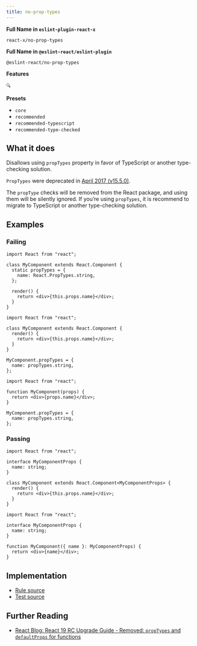 ```yaml
---
title: no-prop-types
---
```


**Full Name in `eslint-plugin-react-x`**

```plain copy
react-x/no-prop-types
```

**Full Name in `@eslint-react/eslint-plugin`**

```plain copy
@eslint-react/no-prop-types
```

**Features**

`🔍`

**Presets**

- `core`
- `recommended`
- `recommended-typescript`
- `recommended-type-checked`

## What it does

Disallows using `propTypes` property in favor of TypeScript or another type-checking solution.

`PropTypes` were deprecated in [April 2017 (v15.5.0)](https://legacy.reactjs.org/blog/2017/04/07/react-v15.5.0.html#new-deprecation-warnings).

The `propType` checks will be removed from the React package, and using them will be silently ignored. If you’re using `propTypes`, it is recommend to migrate to TypeScript or another type-checking solution.

## Examples

### Failing

```tsx
import React from "react";

class MyComponent extends React.Component {
  static propTypes = {
    name: React.PropTypes.string,
  };

  render() {
    return <div>{this.props.name}</div>;
  }
}
```

```tsx
import React from "react";

class MyComponent extends React.Component {
  render() {
    return <div>{this.props.name}</div>;
  }
}

MyComponent.propTypes = {
  name: propTypes.string,
};
```

```tsx
import React from "react";

function MyComponent(props) {
  return <div>{props.name}</div>;
}

MyComponent.propTypes = {
  name: propTypes.string,
};
```

### Passing

```tsx
import React from "react";

interface MyComponentProps {
  name: string;
}

class MyComponent extends React.Component<MyComponentProps> {
  render() {
    return <div>{this.props.name}</div>;
  }
}
```

```tsx
import React from "react";

interface MyComponentProps {
  name: string;
}

function MyComponent({ name }: MyComponentProps) {
  return <div>{name}</div>;
}
```

## Implementation

- [Rule source](https://github.com/Rel1cx/eslint-react/tree/main/packages/plugins/eslint-plugin-react-x/src/rules/no-prop-types.ts)
- [Test source](https://github.com/Rel1cx/eslint-react/tree/main/packages/plugins/eslint-plugin-react-x/src/rules/no-prop-types.spec.ts)

## Further Reading

- [React Blog: React 19 RC Upgrade Guide - Removed: `propTypes` and `defaultProps` for functions](https://react.dev/blog/2024/04/25/react-19-upgrade-guide#removed-proptypes-and-defaultprops)
